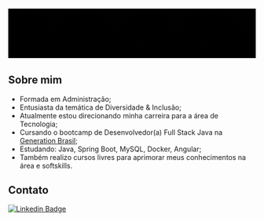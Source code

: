 <div align="center">
  
  ![Gif](https://github.com/deniseanjos/deniseanjos/blob/main/DeniseAnjosGIF.gif?raw=true "Cabeçalho do Perfil - Denise Anjos - Sejam bem-vindes ao meu GitHub")
  
</div>

## Sobre mim
- Formada em Administração;
- Entusiasta da temática de Diversidade & Inclusão;
- Atualmente estou direcionando minha carreira para a área de Tecnologia;
- Cursando o bootcamp de Desenvolvedor(a) Full Stack Java na [Generation Brasil](https://brazil.generation.org);
- Estudando: Java, Spring Boot, MySQL, Docker, Angular;
- Também realizo cursos livres para aprimorar meus conhecimentos na área e softskills.

## Contato
[![Linkedin Badge](https://img.shields.io/badge/-LinkedIn-0e76a8?style=flat-square&logo=Linkedin&logoColor=white)](https://www.linkedin.com/in/deniseanjos)

<!-- como comentar
**deniseanjos/deniseanjos** is a ✨ _special_ ✨ repository because its `README.md` (this file) appears on your GitHub profile.

Here are some ideas to get you started:

- 🔭 I’m currently working on ...
- 🌱 I’m currently learning ...
- 👯 I’m looking to collaborate on ...
- 🤔 I’m looking for help with ...
- 💬 Ask me about ...
- 📫 How to reach me: ...
- 😄 Pronouns: ...
- ⚡ Fun fact: ...
-->
